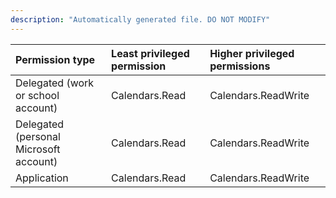 ```yaml
---
description: "Automatically generated file. DO NOT MODIFY"
---
```


|Permission type|Least privileged permission|Higher privileged permissions|
|:---|:---|:---|
|Delegated (work or school account)|Calendars.Read|Calendars.ReadWrite|
|Delegated (personal Microsoft account)|Calendars.Read|Calendars.ReadWrite|
|Application|Calendars.Read|Calendars.ReadWrite|

